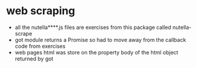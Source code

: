 # web scraping
* all the nutella****.js files are exercises from this package called nutella-scrape
* got module returns a Promise so had to move away from the callback code from exercises
* web pages html was store on the property body of the html object returned by got
